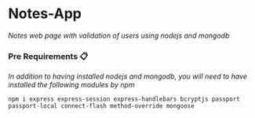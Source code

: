 # Notes-App

_Notes web page with validation of users using nodejs and mongodb_


### Pre Requirements 📋

_In addition to having installed nodejs and mongodb, you will need to have installed the following modules by npm_

```
npm i express express-session express-handlebars bcryptjs passport passport-local connect-flash method-override mongoose
```


